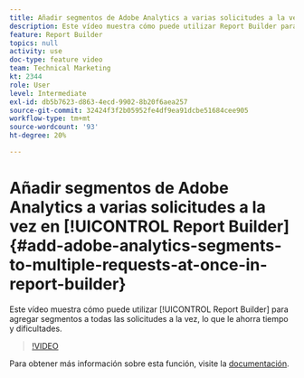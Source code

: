 ```yaml
---
title: Añadir segmentos de Adobe Analytics a varias solicitudes a la vez en Report Builder
description: Este vídeo muestra cómo puede utilizar Report Builder para agregar segmentos a todas las solicitudes a la vez, lo que le ahorra tiempo y dificultades.
feature: Report Builder
topics: null
activity: use
doc-type: feature video
team: Technical Marketing
kt: 2344
role: User
level: Intermediate
exl-id: db5b7623-d863-4ecd-9902-8b20f6aea257
source-git-commit: 32424f3f2b05952fe4df9ea91dcbe51684cee905
workflow-type: tm+mt
source-wordcount: '93'
ht-degree: 20%

---
```


# Añadir segmentos de Adobe Analytics a varias solicitudes a la vez en [!UICONTROL Report Builder] {#add-adobe-analytics-segments-to-multiple-requests-at-once-in-report-builder}

Este vídeo muestra cómo puede utilizar [!UICONTROL Report Builder] para agregar segmentos a todas las solicitudes a la vez, lo que le ahorra tiempo y dificultades.

>[!VIDEO](https://video.tv.adobe.com/v/25445/?quality=12)

Para obtener más información sobre esta función, visite la [documentación](https://marketing.adobe.com/resources/help/es_ES/arb/index.html).
